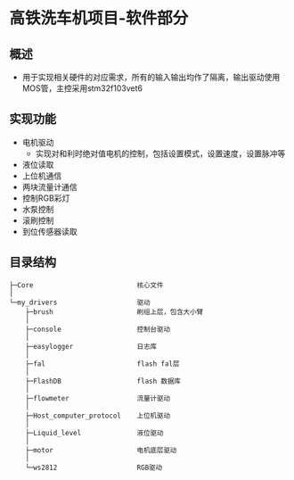 # 高铁洗车机项目-软件部分


## 概述
- 用于实现相关硬件的对应需求，所有的输入输出均作了隔离，输出驱动使用MOS管，主控采用stm32f103vet6

## 实现功能
- 电机驱动
    - 实现对和利时绝对值电机的控制，包括设置模式，设置速度，设置脉冲等
- 液位读取
- 上位机通信
- 两块流量计通信
- 控制RGB彩灯
- 水泵控制
- 滚刷控制
- 到位传感器读取
 
## 目录结构
```
├─Core				            核心文件 
│
└─my_drivers			        驱动
    ├─brush			            刷组上层，包含大小臂
    │
    ├─console                   控制台驱动
    │
    ├─easylogger                日志库
    │
    ├─fal                       flash fal层
    │
    ├─FlashDB                   flash 数据库
    │
    ├─flowmeter                 流量计驱动
    │
    ├─Host_computer_protocol    上位机驱动
    │
    ├─Liquid_level              液位驱动
    │
    ├─motor                     电机底层驱动
    │
    └─ws2812                    RGB驱动
```